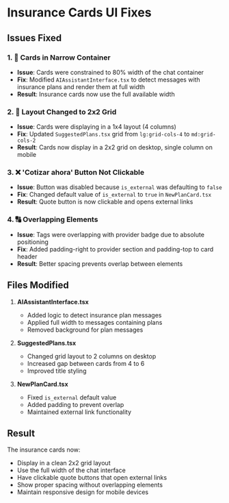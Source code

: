 # Insurance Cards UI Fixes

## Issues Fixed

### 1. 🧱 Cards in Narrow Container
- **Issue**: Cards were constrained to 80% width of the chat container
- **Fix**: Modified `AIAssistantInterface.tsx` to detect messages with insurance plans and render them at full width
- **Result**: Insurance cards now use the full available width

### 2. 🔲 Layout Changed to 2x2 Grid
- **Issue**: Cards were displaying in a 1x4 layout (4 columns)
- **Fix**: Updated `SuggestedPlans.tsx` grid from `lg:grid-cols-4` to `md:grid-cols-2`
- **Result**: Cards now display in a 2x2 grid on desktop, single column on mobile

### 3. ❌ 'Cotizar ahora' Button Not Clickable
- **Issue**: Button was disabled because `is_external` was defaulting to `false`
- **Fix**: Changed default value of `is_external` to `true` in `NewPlanCard.tsx`
- **Result**: Quote button is now clickable and opens external links

### 4. 🔠 Overlapping Elements
- **Issue**: Tags were overlapping with provider badge due to absolute positioning
- **Fix**: Added padding-right to provider section and padding-top to card header
- **Result**: Better spacing prevents overlap between elements

## Files Modified

1. **AIAssistantInterface.tsx**
   - Added logic to detect insurance plan messages
   - Applied full width to messages containing plans
   - Removed background for plan messages

2. **SuggestedPlans.tsx**
   - Changed grid layout to 2 columns on desktop
   - Increased gap between cards from 4 to 6
   - Improved title styling

3. **NewPlanCard.tsx**
   - Fixed `is_external` default value
   - Added padding to prevent overlap
   - Maintained external link functionality

## Result

The insurance cards now:
- Display in a clean 2x2 grid layout
- Use the full width of the chat interface
- Have clickable quote buttons that open external links
- Show proper spacing without overlapping elements
- Maintain responsive design for mobile devices 